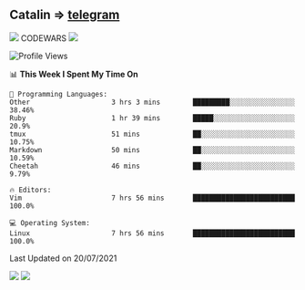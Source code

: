 ## Catalin => [telegram](https://t.me/catalinhimself) 
![](https://www.codewars.com/users/Catalinhimself/badges/micro) CODEWARS
![](https://github.com/Catalinhimself/Catalinhimself/blob/main/Sakura_Nene_CPP.jpg)

<!--START_SECTION:waka-->
![Profile Views](http://img.shields.io/badge/Profile%20Views-75-blue)

📊 **This Week I Spent My Time On** 

```text
💬 Programming Languages: 
Other                    3 hrs 3 mins        █████████░░░░░░░░░░░░░░░░   38.46% 
Ruby                     1 hr 39 mins        █████░░░░░░░░░░░░░░░░░░░░   20.9% 
tmux                     51 mins             ██░░░░░░░░░░░░░░░░░░░░░░░   10.75% 
Markdown                 50 mins             ██░░░░░░░░░░░░░░░░░░░░░░░   10.59% 
Cheetah                  46 mins             ██░░░░░░░░░░░░░░░░░░░░░░░   9.79%

🔥 Editors: 
Vim                      7 hrs 56 mins       █████████████████████████   100.0%

💻 Operating System: 
Linux                    7 hrs 56 mins       █████████████████████████   100.0%

```


 Last Updated on 20/07/2021
<!--END_SECTION:waka-->

![](https://github-readme-stats.vercel.app/api?username=catalinhimself&count_private=true&show_icons=true&theme=calm)
![](https://github-readme-stats.vercel.app/api/wakatime?username=catalinhimself&theme=calm)

  


